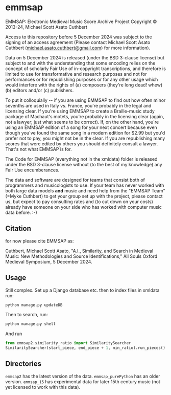 # emmsap

EMMSAP: Electronic Medieval Music Score Archive Project
Copyright © 2013-24, Michael Scott Asato Cuthbert

Access to this repository before 5 December 2024 was subject to the signing of an access agreement
(Please contact Michael Scott Asato Cuthbert (michael.asato.cuthbert@gmail.com) for more information).

Data on 5 December 2024 is released (under the BSD 3-clause license) but subject to and with the 
understanding that some encoding relies on the concept of scholarly Fair Use of in-copyright transcriptions, 
and therefore is limited to use for transformative and research purposes and not for performances or for republishing 
purposes or for any other usage which would interfere with the rights of (a) composers (they're long dead! whew) (b) editors and/or (c) publishers.

To put it colloquially -- if you are using EMMSAP to find out how often minor sevenths
are used in Italy vs. France, you're probably in the legal and licensing clear.  If you're using
EMMSAP to create a Braille-music study package of Machaut's motets, you're probably in the
licensing clear (again, not a lawyer; just what seems to be correct).  If, on the other hand,
you're using an EMMSAP edition of a song for your next concert because even though you've
found the same song in a modern edition for $2.99 but you'd prefer not to pay, you might not
be in the clear.  If you are republishing many scores that were edited by others you should definitely consult a lawyer.  That's not what EMMSAP is for.

The Code for EMMSAP (everything not in the xmldata) folder is released under the BSD 3-clause license
without (to the best of my knowledge) any Fair Use encumberances.

The data and software are designed for teams that consist both of programmers and musicologists to use.
If your team has never worked with both large data models **and** music and need help from the "EMMSAP Team" (=Myke
Cuthbert) to get your group set up with the project, please contact us, but expect to pay consulting rates
and (to cut down on your costs) already have someone on your side who has worked with computer music data before.  :-)

## Citation

for now please cite EMMSAP as:

Cuthbert, Michael Scott Asato, "A.I., Similarity, and Search in Medieval Music: 
New Methodologies and Source Identifications," All Souls Oxford Medieval Symposium, 5 December 2024.


## Usage

Still complex.  Set up a Django database etc. then to index files in xmldata run:

```bash
python manage.py updateDB
```

Then to search, run:

```bash
python manage.py shell
```

And run 

```python
from emmsap2.similarity_ratio import SimilaritySearcher
SimilaritySearcher(start_piece, end_piece + 1, min_ratio).run_pieces()
```

## Directories

`emmsap2` has the latest version of the data.  `emmsap_purePython` has an older version.  `emmsap_15` has experimental data 
for later 15th century music (not yet licensed to work with this data).

